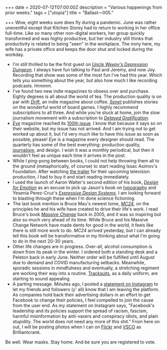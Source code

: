 +++
date = 2020-07-12T07:00:00Z
description = "Various happenings from prior weeks."
tags = ["utopia"]
title = "Ballast—005."

+++
Wow, eight weeks sure does fly during a pandemic. June was rather uneventful except that Kitchen Storey had to return to working in her office full-time. Like so many other non-digital workers, her group quickly transformed and was highly productive, but her industry still thinks that productivity is related to being "seen" in the workplace. The irony here, my wife has a private office and keeps the door shut and locked during the workday.

* I'm still thrilled to be the first guest on [_Uncle Weepy's Depression Dungeon_](https://www.uncleweepy.show/114)_._ I always have fun talking to Paul and Jeremy, and now Joy. Recording that show was some of the most fun I've had this year. Which tells you something about the year, but also how much I like recording podcasts. Hrmmm.
* I've found two new indie magazines to obsess over and purchase. Eighty degrees is all about the world of tea. The production quality is on par with [_Drift_](https://driftmag.com), an indie magazine about coffee. [_Senet_](https://senetmagazine.com) publishes stories on the wonderful world of board games. I highly recommend subscriptions to all three. And while you're stuck at home, join the slow journalism movement with a subscription to [_Delayed Gratification_](https://www.slow-journalism.com).
* [_Eye_](http://www.eyemagazine.com) magazine reached its [100th issue](http://www.eyemagazine.com/magazine/issue-100). I know that because it says so on their website, but my issue has not arrived. And I am trying not to get worked up about it, but I'd very much like to have this issue as soon as possible, please! _Eye_ is a magazine every designer should read. The quarterly has some of the best everything: production quality, [journalism](http://www.eyemagazine.com/blog/post/say-their-names), and design. I wish it was a monthly periodical, but then it wouldn't feel as unique each time it arrives in the post.
* While I ping-pong between books, I could not help throwing them all to the ground (metaphorically, of course) to start reading Issac Asimov's Foundation. After watching [the trailer](https://www.youtube.com/watch?v=xgbPSA94Rqg) for their upcoming television production, I had to buy it and start reading immediately.
* I used the launch of Aaron Walter's second edition of his book, [_Design for Emotion_](https://abookapart.com/products/designing-for-emotion) as an excuse to pick up Jason's book on [typography](https://abookapart.com/products/on-web-typography) and Yesenia Perez-Cruz's [_Expressive Design Systems_](https://abookapart.com/products/designing-for-emotion). I am looking forward to blasting through these when I'm done science fictioning.
* The last book mention is Bruce Mau's newest tome, [_MC24_](https://www.phaidon.com/agenda/design/articles/2020/may/06/why-bruce-maus-new-book-is-exactly-what-we-need-right-now/), on the principles he and his wife have created to drive their life's work. I read Bruce's book [_Massive Change_](https://www.amazon.com/dp/B015QKCD9O) back in 2005, and it was so inspiring but also so much very ahead of its time. While Bruce and his Massive Change Network have made dents for good in the world, it feels like there is still more work to do. _MC24_ arrived yesterday, but I can already tell this book will be transformative in my thinking about what I'm going to do in the next 20-30 years.
* Other life changes are in progress. Over-all, alcohol consumption is down from its peak in the winter. I ordered both a standing desk and a Peleton back in early June. Neither order will be fulfilled until August due to demand and COVID manufacturing setbacks. Meanwhile, sporadic sessions in mindfulness and eventually, a stretching regiment are working their way into a routine. [Tracksuits](https://www.thesocietyofthecrossedkeys.com/products/chas-tenenbaum-track-top-vintage-1), as a daily uniform, are starting to sound appealing.
* A parting message. Minutes ago, I posted a [statement on Instagram](https://twitter.com/Brilliantcrank/status/1282472642964893698) to let my friends and followers (y' all) know that I am leaving the platform. As companies hold back their advertising dollars in an effort to get Facebook to change their policies, I feel compelled to join the cause from the user end. As my statement on Instagram says, "Facebook's leadership and its policies support the spread of racism, fascism, harmful misinformation by anti-vaxers and conspiracy idiots, and plain stupidity. The world does not need any more of this shit." From here on out, I will be posting photos when I can on [Flickr](https://www.flickr.com/photos/brilliantcrank/) and [VSCO](https://vsco.co/brilliantcrank/gallery) as Brilliantcrank.

Be well. Wear masks. Stay home. And be sure you are registered to vote.